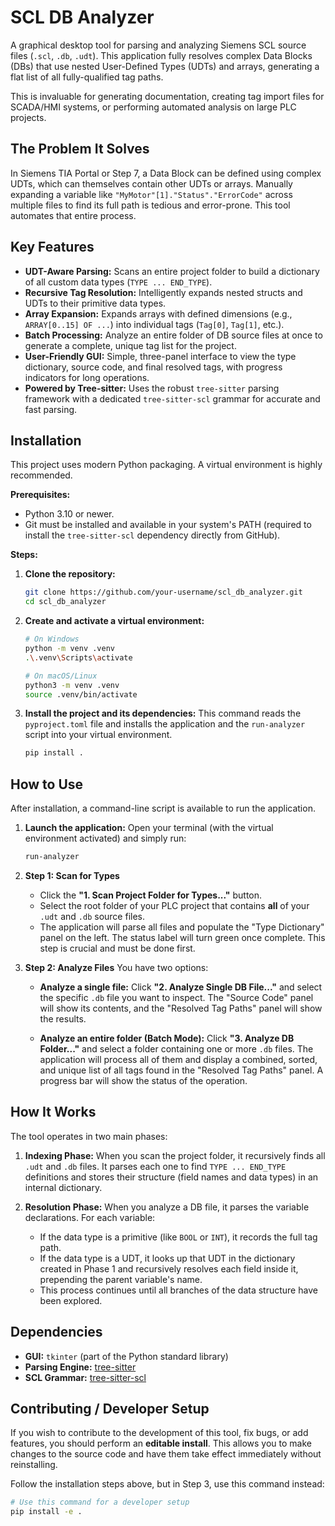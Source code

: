 # SCL DB Analyzer

<!-- Add a screenshot of your application here! A good screenshot is the best way to show what your tool does. -->


A graphical desktop tool for parsing and analyzing Siemens SCL source files (`.scl`, `.db`, `.udt`). This application fully resolves complex Data Blocks (DBs) that use nested User-Defined Types (UDTs) and arrays, generating a flat list of all fully-qualified tag paths.

This is invaluable for generating documentation, creating tag import files for SCADA/HMI systems, or performing automated analysis on large PLC projects.

## The Problem It Solves

In Siemens TIA Portal or Step 7, a Data Block can be defined using complex UDTs, which can themselves contain other UDTs or arrays. Manually expanding a variable like `"MyMotor"[1]."Status"."ErrorCode"` across multiple files to find its full path is tedious and error-prone. This tool automates that entire process.

## Key Features

-   **UDT-Aware Parsing:** Scans an entire project folder to build a dictionary of all custom data types (`TYPE ... END_TYPE`).
-   **Recursive Tag Resolution:** Intelligently expands nested structs and UDTs to their primitive data types.
-   **Array Expansion:** Expands arrays with defined dimensions (e.g., `ARRAY[0..15] OF ...`) into individual tags (`Tag[0]`, `Tag[1]`, etc.).
-   **Batch Processing:** Analyze an entire folder of DB source files at once to generate a complete, unique tag list for the project.
-   **User-Friendly GUI:** Simple, three-panel interface to view the type dictionary, source code, and final resolved tags, with progress indicators for long operations.
-   **Powered by Tree-sitter:** Uses the robust `tree-sitter` parsing framework with a dedicated `tree-sitter-scl` grammar for accurate and fast parsing.

## Installation

This project uses modern Python packaging. A virtual environment is highly recommended.

**Prerequisites:**
*   Python 3.10 or newer.
*   Git must be installed and available in your system's PATH (required to install the `tree-sitter-scl` dependency directly from GitHub).

**Steps:**

1.  **Clone the repository:**
    ```bash
    git clone https://github.com/your-username/scl_db_analyzer.git
    cd scl_db_analyzer
    ```

2.  **Create and activate a virtual environment:**
    ```bash
    # On Windows
    python -m venv .venv
    .\.venv\Scripts\activate

    # On macOS/Linux
    python3 -m venv .venv
    source .venv/bin/activate
    ```

3.  **Install the project and its dependencies:**
    This command reads the `pyproject.toml` file and installs the application and the `run-analyzer` script into your virtual environment.
    ```bash
    pip install .
    ```

## How to Use

After installation, a command-line script is available to run the application.

1.  **Launch the application:**
    Open your terminal (with the virtual environment activated) and simply run:
    ```bash
    run-analyzer
    ```

2.  **Step 1: Scan for Types**
    -   Click the **"1. Scan Project Folder for Types..."** button.
    -   Select the root folder of your PLC project that contains **all** of your `.udt` and `.db` source files.
    -   The application will parse all files and populate the "Type Dictionary" panel on the left. The status label will turn green once complete. This step is crucial and must be done first.

3.  **Step 2: Analyze Files**
    You have two options:

    -   **Analyze a single file:** Click **"2. Analyze Single DB File..."** and select the specific `.db` file you want to inspect. The "Source Code" panel will show its contents, and the "Resolved Tag Paths" panel will show the results.

    -   **Analyze an entire folder (Batch Mode):** Click **"3. Analyze DB Folder..."** and select a folder containing one or more `.db` files. The application will process all of them and display a combined, sorted, and unique list of all tags found in the "Resolved Tag Paths" panel. A progress bar will show the status of the operation.

## How It Works

The tool operates in two main phases:

1.  **Indexing Phase:** When you scan the project folder, it recursively finds all `.udt` and `.db` files. It parses each one to find `TYPE ... END_TYPE` definitions and stores their structure (field names and data types) in an internal dictionary.

2.  **Resolution Phase:** When you analyze a DB file, it parses the variable declarations. For each variable:
    -   If the data type is a primitive (like `BOOL` or `INT`), it records the full tag path.
    -   If the data type is a UDT, it looks up that UDT in the dictionary created in Phase 1 and recursively resolves each field inside it, prepending the parent variable's name.
    -   This process continues until all branches of the data structure have been explored.

## Dependencies

-   **GUI:** `tkinter` (part of the Python standard library)
-   **Parsing Engine:** [tree-sitter](https://github.com/tree-sitter/py-tree-sitter)
-   **SCL Grammar:** [tree-sitter-scl](https://github.com/tastenmo/tree-sitter-scl)

## Contributing / Developer Setup

If you wish to contribute to the development of this tool, fix bugs, or add features, you should perform an **editable install**. This allows you to make changes to the source code and have them take effect immediately without reinstalling.

Follow the installation steps above, but in Step 3, use this command instead:

```bash
# Use this command for a developer setup
pip install -e .
